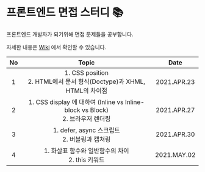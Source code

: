 # 프론트엔드 면접 스터디 :books:

프론트엔드 개발자가 되기위해 면접 문제들을 공부합니다.

자세한 내용은 [Wiki](https://github.com/cottonpup/frontend-dev-interview-study/wiki) 에서 확인할 수 있습니다.

| No  |                                   Topic                                   |    Date     |
| :-: |  :----------------------------------------------------------------------: | :---------: |
|  1  |  1. CSS position <br>2. HTML에서 문서 형식(Doctype)과 XHML, HTML의 차이점 | 2021.APR.23 |
|  2  |  1. CSS display 에 대하여 (Inline vs Inline-block vs Block)<br>2. 브라우저 렌더링 | 2021.APR.27 |
|  3  |  1. defer, async 스크립트 <br>2. 버블링과 캡쳐링 | 2021.APR.30 |
|  4  |  1. 화살표 함수와 일반함수의 차이 <br>2. this 키워드 | 2021.MAY.02 |
